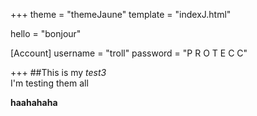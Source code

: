 +++
theme = "themeJaune"
template = "indexJ.html"

hello = "bonjour"

[Account]
username = "troll"
password = "P R O T E C C"

+++
##This is my *test3*\
I'm testing them all

__haahahaha__